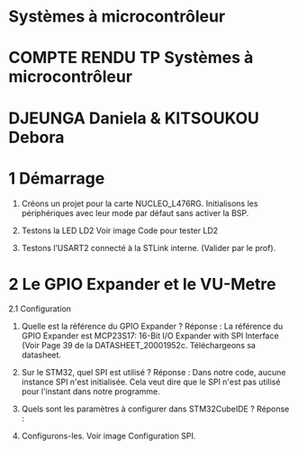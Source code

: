 # Systèmes à microcontrôleur

# COMPTE RENDU TP Systèmes à microcontrôleur
# DJEUNGA Daniela & KITSOUKOU Debora

# 1 Démarrage
1. Créons un projet pour la carte NUCLEO_L476RG. Initialisons les périphériques
avec leur mode par défaut sans activer la BSP.

2. Testons la LED LD2
Voir image Code pour tester LD2

3. Testons l’USART2 connecté à la STLink interne. (Valider par le prof).
   
# 2 Le GPIO Expander et le VU-Metre

2.1 Configuration
1. Quelle est la référence du GPIO Expander ? 
Réponse : La référence du GPIO Expander est MCP23S17: 16-Bit I/O Expander with SPI Interface (Voir Page 39 de la DATASHEET_20001952c.
Téléchargeons sa datasheet.

2. Sur le STM32, quel SPI est utilisé ?
Réponse : Dans notre code, aucune instance SPI n'est initialisée.
Cela veut dire que le SPI n'est pas utilisé pour l'instant dans notre programme.

3. Quels sont les paramètres à configurer dans STM32CubeIDE ?
Réponse :

4. Configurons-les.
Voir image Configuration SPI.


